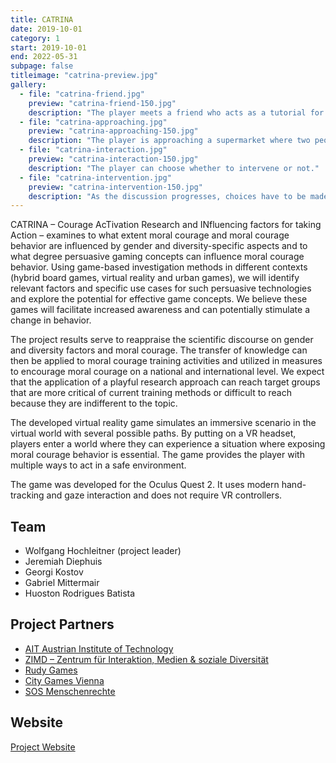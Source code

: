 ```yaml
---
title: CATRINA
date: 2019-10-01
category: 1
start: 2019-10-01
end: 2022-05-31
subpage: false
titleimage: "catrina-preview.jpg"
gallery:
  - file: "catrina-friend.jpg"
    preview: "catrina-friend-150.jpg"
    description: "The player meets a friend who acts as a tutorial for the interface."
  - file: "catrina-approaching.jpg"
    preview: "catrina-approaching-150.jpg"
    description: "The player is approaching a supermarket where two people are engaged in a discussion."
  - file: "catrina-interaction.jpg"
    preview: "catrina-interaction-150.jpg"
    description: "The player can choose whether to intervene or not."
  - file: "catrina-intervention.jpg"
    preview: "catrina-intervention-150.jpg"
    description: "As the discussion progresses, choices have to be made."
---
```


CATRINA – Courage AcTivation Research and INfluencing factors for taking Action – examines to what extent moral courage and moral courage behavior are influenced by gender and diversity-specific aspects and to what degree persuasive gaming concepts can influence moral courage behavior. Using game-based investigation methods in different contexts (hybrid board games, virtual reality and urban games), we will identify relevant factors and specific use cases for such persuasive technologies and explore the potential for effective game concepts. We believe these games will facilitate increased awareness and can potentially stimulate a change in behavior.

The project results serve to reappraise the scientific discourse on gender and diversity factors and moral courage. The transfer of knowledge can then be applied to moral courage training activities and utilized in measures to encourage moral courage on a national and international level. We expect that the application of a playful research approach can reach target groups that are more critical of current training methods or difficult to reach because they are indifferent to the topic.

The developed virtual reality game simulates an immersive scenario in the virtual world with several possible paths. By putting on a VR headset, players enter a world where they can experience a situation where exposing moral courage behavior is essential. The game provides the player with multiple ways to act in a safe environment.

The game was developed for the Oculus Quest 2. It uses modern hand-tracking and gaze interaction and does not require VR controllers.

## Team

* Wolfgang Hochleitner (project leader)
* Jeremiah Diephuis
* Georgi Kostov
* Gabriel Mittermair
* Huoston Rodrigues Batista

## Project Partners

* [AIT Austrian Institute of Technology](https://www.ait.ac.at/)
* [ZIMD – Zentrum für Interaktion, Medien & soziale Diversität](https://www.zimd.at/)
* [Rudy Games](https://rudy-games.com/)
* [City Games Vienna](https://citygames.wien/)
* [SOS Menschenrechte](http://www.sos.at/)

## Website

[Project Website](https://catrina.at/)
